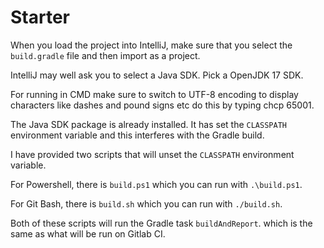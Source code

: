 # Starter

When you load the project into IntelliJ, make sure that you select the ```build.gradle``` file and then import as a project.

IntelliJ may well ask you to select a Java SDK. Pick a OpenJDK 17 SDK.

For running in CMD make sure to switch to UTF-8 encoding to display characters like dashes and pound signs etc do this by typing
chcp 65001.

The Java SDK package is already installed. It has set the ```CLASSPATH``` environment variable and this interferes with the Gradle build.

I have provided two scripts that will unset the ```CLASSPATH``` environment variable.

For Powershell, there is ```build.ps1``` which you can run with ```.\build.ps1```.

For Git Bash, there is ```build.sh``` which you can run with ```./build.sh```.

Both of these scripts will run the Gradle task ```buildAndReport```. which is the same as what will be run on Gitlab CI.
